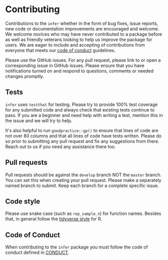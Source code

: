 # Contributing

Contributions to the `infer` whether in the form of bug fixes, issue reports, new
code or documentation improvements are encouraged and welcome. We welcome novices
who may have never contributed to a package before as well as friendly
veterans looking to help us improve the package for users. We are eager to include
and accepting of contributions from everyone that meets our [code of conduct](CONDUCT.md)
guidelines.

Please use the GitHub issues. For any pull request, please link to or open a
corresponding issue in GitHub issues. Please ensure that you have notifications
turned on and respond to questions, comments or needed changes promptly.

##  Tests

`infer` uses `testthat` for testing. Please try to provide 100% test coverage
for any submitted code and always check that existing tests continue to pass.
If you are a beginner and need help with writing a test, mention this
in the issue and we will try to help.

It's also helpful to run `goodpractice::gp()` to ensure that lines of code are
not over 80 columns and that all lines of code have tests written. Please do so
prior to submitting any pull request and fix any suggestions from there.
Reach out to us if you need any assistance there too.

## Pull requests

Pull requests should be against the `develop` branch NOT the `master` branch.
You can set this when creating your pull request. Please make a separately
named branch to submit.  Keep each branch for a complete specific issue.

## Code style

Please use snake case (such as `rep_sample_n`) for function names.
Besides that, in general follow the 
[tidyverse style](http://style.tidyverse.org/) for R. 

## Code of Conduct

When contributing to the `infer` package you must follow the code of 
conduct defined in [CONDUCT](CONDUCT.md).
